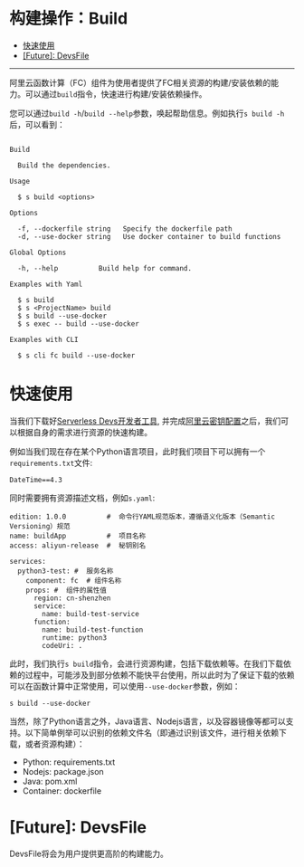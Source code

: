 # 构建操作：Build

- [快速使用](#快速使用)
- [[Future]: DevsFile](future-devsfile)
-------

阿里云函数计算（FC）组件为使用者提供了FC相关资源的构建/安装依赖的能力。可以通过`build`指令，快速进行构建/安装依赖操作。

您可以通过`build -h`/`build --help`参数，唤起帮助信息。例如执行`s build -h`后，可以看到：

```

Build 

  Build the dependencies.

Usage

  $ s build <options> 

Options

  -f, --dockerfile string   Specify the dockerfile path
  -d, --use-docker string   Use docker container to build functions

Global Options

  -h, --help          Build help for command.                                           

Examples with Yaml

  $ s build
  $ s <ProjectName> build
  $ s build --use-docker 
  $ s exec -- build --use-docker 

Examples with CLI

  $ s cli fc build --use-docker 

```

# 快速使用

当我们下载好[Serverless Devs开发者工具](../Getting-started/Install-tutorial.md), 并完成[阿里云密钥配置](../Getting-started/Setting-up-credentials.md)之后，我们可以根据自身的需求进行资源的快速构建。

例如当我们现在存在某个Python语言项目，此时我们项目下可以拥有一个`requirements.txt`文件:

```
DateTime==4.3
```

同时需要拥有资源描述文档，例如`s.yaml`:

```
edition: 1.0.0          #  命令行YAML规范版本，遵循语义化版本（Semantic Versioning）规范
name: buildApp          #  项目名称
access: aliyun-release  #  秘钥别名

services:
  python3-test: #  服务名称
    component: fc  # 组件名称
    props: #  组件的属性值
      region: cn-shenzhen
      service:
        name: build-test-service
      function:
        name: build-test-function
        runtime: python3
        codeUri: .
```

此时，我们执行`s build`指令，会进行资源构建，包括下载依赖等。在我们下载依赖的过程中，可能涉及到部分依赖不能快平台使用，所以此时为了保证下载的依赖可以在函数计算中正常使用，可以使用`--use-docker`参数，例如：

```
s build --use-docker
```

当然，除了Python语言之外，Java语言、Nodejs语言，以及容器镜像等都可以支持。以下简单例举可以识别的依赖文件名（即通过识别该文件，进行相关依赖下载，或者资源构建）：
- Python: requirements.txt
- Nodejs: package.json
- Java: pom.xml
- Container: dockerfile

# [Future]: DevsFile

DevsFile将会为用户提供更高阶的构建能力。
